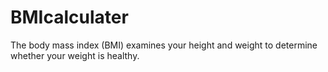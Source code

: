 # BMIcalculater

The body mass index (BMI) examines your height and weight to determine whether your weight is healthy.
